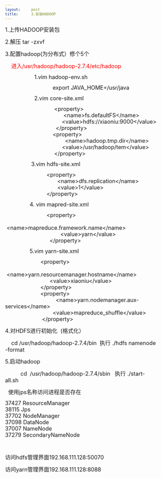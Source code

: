 ```yaml
---
layout:     post
title:      3.安装HADOOP
---
```

<div id="article_content" class="article_content clearfix csdn-tracking-statistics" data-pid="blog" data-mod="popu_307" data-dsm="post">
								            <link rel="stylesheet" href="https://csdnimg.cn/release/phoenix/template/css/ck_htmledit_views-f76675cdea.css">
						<div class="htmledit_views" id="content_views">
                
<p><span style="font-size:18px;">1.上传HADOOP安装包</span></p>
<p><span style="font-size:18px;">2.解压 tar -zxvf </span></p>
<p><span style="font-size:18px;">3.配置hadoop(为分布式）修个5个</span></p>
<p><span style="font-size:18px;">    <span style="color:#ff0000;">进入/usr/hadoop/hadoop-2.7.4/etc/hadoop</span></span></p>
<p><span style="font-size:18px;">                   1.vim hadoop-env.sh</span></p>
<p><span style="font-size:18px;">                               export JAVA_HOME=/usr/java</span></p>
<p><span style="font-size:18px;">                   2.vim core-site.xml</span></p>
<p><span style="font-size:18px;">                                &lt;property&gt;<br>
                                      &lt;name&gt;fs.defaultFS&lt;/name&gt;<br>
                                     &lt;value&gt;hdfs://xiaoniu:9000&lt;/value&gt;<br>
                                 &lt;/property&gt;<br>
                               &lt;property&gt;<br>
                                       &lt;name&gt;hadoop.tmp.dir&lt;/name&gt;<br>
                                     &lt;value&gt;/usr/hadoop/tem&lt;/value&gt;<br>
                                &lt;/property&gt;</span></p>
<p><span style="font-size:18px;">                 3.vim hdfs-site.xml</span></p>
<p><span style="font-size:18px;">                           &lt;property&gt;<br>
                                  &lt;name&gt;dfs.replication&lt;/name&gt;<br>
                                  &lt;value&gt;1&lt;/value&gt;<br>
                           &lt;/property&gt;</span></p>
<p><span style="font-size:18px;">                4. vim mapred-site.xml</span></p>
<p><span style="font-size:18px;">                           &lt;property&gt;<br>
                                   &lt;name&gt;mapreduce.framework.name&lt;/name&gt;<br>
                                    &lt;value&gt;yarn&lt;/value&gt;<br>
                             &lt;/property&gt;</span></p>
<p><span style="font-size:18px;">                5.vim yarn-site.xml</span></p>
<p><span style="font-size:18px;">                       &lt;property&gt;<br>
                             &lt;name&gt;yarn.resourcemanager.hostname&lt;/name&gt;<br>
                             &lt;value&gt;xiaoniu&lt;/value&gt;<br>
                       &lt;/property&gt;<br>
                       &lt;property&gt;<br>
                                 &lt;name&gt;yarn.nodemanager.aux-services&lt;/name&gt;<br>
                               &lt;value&gt;mapreduce_shuffle&lt;/value&gt;<br>
                        &lt;/property&gt;</span></p>
<p><span style="font-size:18px;">4.对HDFS进行初始化  (格式化）</span></p>
<p><span style="font-size:18px;">    cd /usr/hadoop/hadoop-2.7.4/bin  执行 ./hdfs namenode -format</span></p>
<p><span style="font-size:18px;">5.启动hadoop</span></p>
<p><span style="font-size:18px;">          cd </span><span style="font-size:18px;"> </span><span style="font-size:18px;">/usr/hadoop/hadoop-2.7.4/sbin   执行 ./start-all.sh</span></p>
<p><span style="font-size:18px;">  使用jps名称访问进程是否存在</span></p>
<p><span style="font-size:18px;">37427 ResourceManager<br>
38115 Jps<br>
37702 NodeManager<br>
37098 DataNode<br>
37007 NameNode<br>
37279 SecondaryNameNode<br></span></p>
<p><span style="font-size:18px;"><br></span></p>
<p><span style="font-size:18px;">访问hdfs管理界面192.168.111.128:50070</span></p>
<p><span style="font-size:18px;">访问yarn管理界面192.168.111.128:8088</span></p>
<p><span style="font-size:18px;"><br></span></p>
            </div>
                </div>